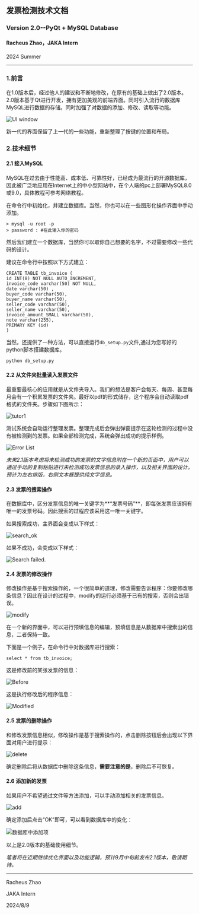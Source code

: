 ## 发票检测技术文档

### Version 2.0--PyQt + MySQL Database

#### Racheus Zhao，JAKA Intern

2024 Summer

---

### 1.前言

在1.0版本后，经过他人的建议和不断地修改，在原有的基础上做出了2.0版本。2.0版本基于Qt进行开发，拥有更加美观的前端界面。同时引入流行的数据库MySQL进行数据的存储。同时加强了对数据的添加、修改、读取等功能。

![UI window](C:\Users\dell\Desktop\InvoiceDetector2.0\Image\ui.png)

新一代的界面保留了上一代的一些功能，重新整理了按键的位置和布局。

### 2.技术细节

#### 2.1 接入MySQL

MySQL在过去由于性能高、成本低、可靠性好，已经成为最流行的开源数据库，因此被广泛地应用在Internet上的中小型网站中，在个人端的pc上部署MySQL8.0或9.0，具体教程可参考网络教程。

在命令行中初始化，并建立数据库。当然，你也可以在一些图形化操作界面中手动添加。

```mysql
> mysql -u root -p
> password : #在此输入你的密码
```

然后我们建立一个数据库，当然你可以取你自己想要的名字，不过需要修改一些代码的设计。

建议在命令行中按照以下方式建立：

```mysql
CREATE TABLE tb_invoice (
id INT(8) NOT NULL AUTO_INCREMENT,
invoice_code varchar(50) NOT NULL,
date varchar(50) ,
buyer_code varchar(50),
buyer_name varchar(50),
seller_code varchar(50),
seller_name varchar(50),
invoice_amount_SMALL varchar(50),
note varchar(255),
PRIMARY KEY (id)
)
```

当然，还提供了一种方法，可以直接运行`db_setup.py`文件,通过为您写好的python脚本搭建数据库。

```python
python db_setup.py
```

#### 2.2 从文件夹批量读入发票文件

最重要最核心的应用就是从文件夹导入。我们的想法是客户会每天、每周、甚至每月会有一个积累发票的文件夹。最好以pdf的形式储存，这个程序会自动读取pdf格式的文件夹。步骤如下图所示：

![tutor1](C:\Users\dell\Desktop\InvoiceDetector2.0\Image\folderchoose.png)

测试系统会自动运行整理发票。整理完成后会弹出弹窗提示在这轮检测的过程中没有被检测到的发票。如果全部检测完成，系统会弹出成功的提示样例。

![Error List](C:\Users\dell\Desktop\InvoiceDetector2.0\Image\errorlist.png)

*未来2.1版本考虑将未检测成功的发票的文字信息附在一个新的页面中，用户可以通过手动的复制粘贴进行未检测成功发票信息的录入操作，以及相关界面的设计。预计为左右排版，右侧文本框提供纯文字信息。*

#### 2.3 发票的搜索操作

在数据库中，区分发票信息的唯一关键字为**“发票号码”**，即每张发票应该拥有唯一的发票号码。因此搜索的过程应该采用这一唯一关键字。

如果搜索成功，主界面会变成以下样式：

![search_ok](C:\Users\dell\Desktop\InvoiceDetector2.0\Image\search_YES.png)

如果不成功，会变成以下样式：

![Search failed.](C:\Users\dell\Desktop\InvoiceDetector2.0\Image\search_NO.png)

####  2.4 发票的修改操作

修改操作是基于搜索操作的，一个很简单的道理，修改需要告诉程序：你要修改哪条信息？因此在设计的过程中，modify的运行必须基于已有的搜索，否则会出错误。

![modify](C:\Users\dell\Desktop\InvoiceDetector2.0\Image\modify.png)

在一个新的界面中，可以进行预填信息的编辑，预填信息是从数据库中搜索出的信息，二者保持一致。

下面是一个例子，在命令行中对数据库进行搜索：

```mysql
select * from tb_invoice;
```

这是修改前的某张发票的信息：

![Before](C:\Users\dell\Desktop\InvoiceDetector2.0\Image\origindata.png)

这是执行修改后的程序信息：

![Modified](C:\Users\dell\Desktop\InvoiceDetector2.0\Image\modified.png)

#### 2.5 发票的删除操作

和修改发票信息相似，修改操作是基于搜索操作的，点击删除按钮后会出现以下界面对用户进行提示：

![delete](C:\Users\dell\Desktop\InvoiceDetector2.0\Image\del.png)

确定删除后将从数据库中删除这条信息，**需要注意的是**，删除后不可恢复。

#### 2.6 添加新的发票

如果用户不希望通过文件等方法添加，可以手动添加相关的发票信息。

![add](C:\Users\dell\Desktop\InvoiceDetector2.0\Image\add.png)

确定添加后点击“OK”即可，可以看到数据库中的变化：

![数据库中添加项](C:\Users\dell\Desktop\InvoiceDetector2.0\Image\dbadd.png)

以上是2.0版本的基础使用细节。

*笔者将在近期继续优化界面以及功能逻辑，预计9月中旬前发布2.1版本，敬请期待。*

---

Racheus Zhao 

JAKA Intern 

2024/8/9


